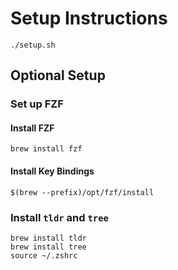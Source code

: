 # Setup Instructions

```
./setup.sh
```

## Optional Setup
### Set up FZF

#### Install FZF
```
brew install fzf
```

#### Install Key Bindings
```
$(brew --prefix)/opt/fzf/install
```

### Install `tldr` and `tree`
```
brew install tldr
brew install tree
source ~/.zshrc
```
